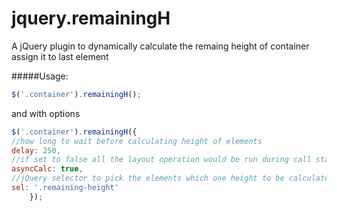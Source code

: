 jquery.remainingH
=================

A jQuery plugin to dynamically calculate the remaing height of container assign it to last element


#####Usage:
```javascript
$('.container').remainingH();
```

and with options
```javascript
$('.container').remainingH({
//how long to wait before calculating height of elements
delay: 250, 
//if set to false all the layout operation would be run during call stack itself
asyncCalc: true, 
//jQuery selector to pick the elements which one height to be calculated based on its parent and previous siblings
sel: '.remaining-height' 
    });
```
